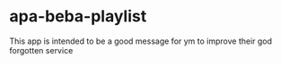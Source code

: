 # apa-beba-playlist
This app is intended to be a good message for ym to improve their god forgotten service
